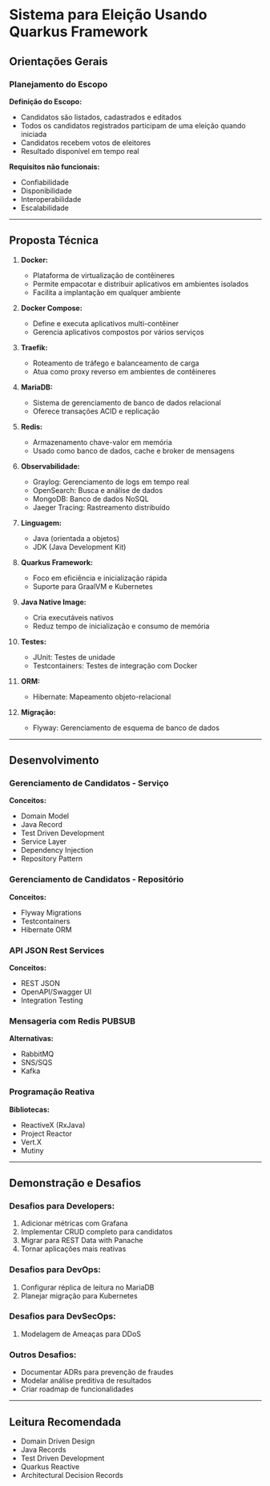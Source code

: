# Sistema para Eleição Usando Quarkus Framework

## Orientações Gerais

### Planejamento do Escopo
**Definição do Escopo:**
- Candidatos são listados, cadastrados e editados
- Todos os candidatos registrados participam de uma eleição quando iniciada
- Candidatos recebem votos de eleitores
- Resultado disponível em tempo real

**Requisitos não funcionais:**
- Confiabilidade
- Disponibilidade
- Interoperabilidade
- Escalabilidade

---

## Proposta Técnica

1. **Docker:**
   - Plataforma de virtualização de contêineres
   - Permite empacotar e distribuir aplicativos em ambientes isolados
   - Facilita a implantação em qualquer ambiente

2. **Docker Compose:**
   - Define e executa aplicativos multi-contêiner
   - Gerencia aplicativos compostos por vários serviços

3. **Traefik:**
   - Roteamento de tráfego e balanceamento de carga
   - Atua como proxy reverso em ambientes de contêineres

4. **MariaDB:**
   - Sistema de gerenciamento de banco de dados relacional
   - Oferece transações ACID e replicação

5. **Redis:**
   - Armazenamento chave-valor em memória
   - Usado como banco de dados, cache e broker de mensagens

6. **Observabilidade:**
   - Graylog: Gerenciamento de logs em tempo real
   - OpenSearch: Busca e análise de dados
   - MongoDB: Banco de dados NoSQL
   - Jaeger Tracing: Rastreamento distribuído

7. **Linguagem:**
   - Java (orientada a objetos)
   - JDK (Java Development Kit)

8. **Quarkus Framework:**
   - Foco em eficiência e inicialização rápida
   - Suporte para GraalVM e Kubernetes

9. **Java Native Image:**
   - Cria executáveis nativos
   - Reduz tempo de inicialização e consumo de memória

10. **Testes:**
    - JUnit: Testes de unidade
    - Testcontainers: Testes de integração com Docker

11. **ORM:**
    - Hibernate: Mapeamento objeto-relacional

12. **Migração:**
    - Flyway: Gerenciamento de esquema de banco de dados

---

## Desenvolvimento

### Gerenciamento de Candidatos - Serviço
**Conceitos:**
- Domain Model
- Java Record
- Test Driven Development
- Service Layer
- Dependency Injection
- Repository Pattern

### Gerenciamento de Candidatos - Repositório
**Conceitos:**
- Flyway Migrations
- Testcontainers
- Hibernate ORM

### API JSON Rest Services
**Conceitos:**
- REST JSON
- OpenAPI/Swagger UI
- Integration Testing

### Mensageria com Redis PUBSUB
**Alternativas:**
- RabbitMQ
- SNS/SQS
- Kafka

### Programação Reativa
**Bibliotecas:**
- ReactiveX (RxJava)
- Project Reactor
- Vert.X
- Mutiny

---

## Demonstração e Desafios

### Desafios para Developers:
1. Adicionar métricas com Grafana
2. Implementar CRUD completo para candidatos
3. Migrar para REST Data with Panache
4. Tornar aplicações mais reativas

### Desafios para DevOps:
1. Configurar réplica de leitura no MariaDB
2. Planejar migração para Kubernetes

### Desafios para DevSecOps:
1. Modelagem de Ameaças para DDoS

### Outros Desafios:
- Documentar ADRs para prevenção de fraudes
- Modelar análise preditiva de resultados
- Criar roadmap de funcionalidades

---

## Leitura Recomendada
- Domain Driven Design
- Java Records
- Test Driven Development
- Quarkus Reactive
- Architectural Decision Records
